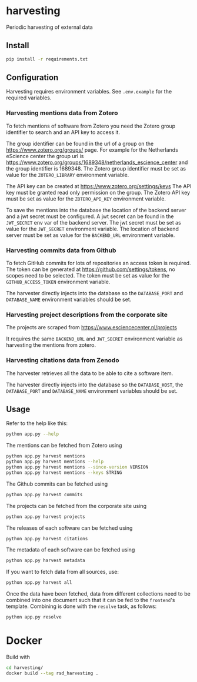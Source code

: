 # harvesting

Periodic harvesting of external data

## Install

```bash
pip install -r requirements.txt
```

## Configuration

Harvesting requires environment variables.
See `.env.example` for the required variables.

### Harvesting mentions data from Zotero

To fetch mentions of software from Zotero you need the Zotero group identifier
to search and an API key to access it.

The group identifier can be found in the url of a group on the
https://www.zotero.org/groups/ page. For example for the Netherlands eScience
center the group url is
https://www.zotero.org/groups/1689348/netherlands_escience_center and the group
identifier is 1689348. The Zotero group identifier must be set as value for the
``ZOTERO_LIBRARY`` environment variable.

The API key can be created at https://www.zotero.org/settings/keys The API key
must be granted read only permission on the group. The Zotero API key must be
set as value for the ``ZOTERO_API_KEY`` environment variable.

To save the mentions into the database the location of the backend server and a
jwt secret must be configured. A jwt secret can be found in the ``JWT_SECRET``
env var of the backend server. The jwt secret must be set as value for the
``JWT_SECRET`` environment variable. The location of backend server must be set
as value for the ``BACKEND_URL`` environment variable.

### Harvesting commits data from Github

To fetch GitHub commits for lots of repositories an access token is required.
The token can be generated at https://github.com/settings/tokens, no scopes need
to be selected. The token must be set as value for the ``GITHUB_ACCESS_TOKEN``
environment variable.

The harvester directly injects into the database so the ``DATABASE_PORT`` and
``DATABASE_NAME`` environment variables should be set.

### Harvesting project descriptions from the corporate site

The projects are scraped from https://www.esciencecenter.nl/projects

It requires the same ``BACKEND_URL`` and ``JWT_SECRET`` environment variable as
harvesting the mentions from zotero.

### Harvesting citations data from Zenodo

The harvester retrieves all the data to be able to cite a software item.

The harvester directly injects into the database so the ``DATABASE_HOST``, the
``DATABASE_PORT`` and ``DATABASE_NAME`` environment variables should be set.

## Usage

Refer to the help like this:

```bash
python app.py --help
```

The mentions can be fetched from Zotero using

```bash
python app.py harvest mentions
python app.py harvest mentions --help
python app.py harvest mentions --since-version VERSION
python app.py harvest mentions --keys STRING
```

The Github commits can be fetched using

```bash
python app.py harvest commits
```

The projects can be fetched from the corporate site using

```bash
python app.py harvest projects
```

The releases of each software can be fetched using

```bash
python app.py harvest citations
```

The metadata of each software can be fetched using

```bash
python app.py harvest metadata
```

If you want to fetch data from all sources, use:

```bash
python app.py harvest all
```

Once the data have been fetched, data from different collections need to be
combined into one document such that it can be fed to the ``frontend``'s template.
Combining is done with the ``resolve`` task, as follows:

```bash
python app.py resolve
```

# Docker

Build with
```bash
cd harvesting/
docker build --tag rsd_harvesting .
```
